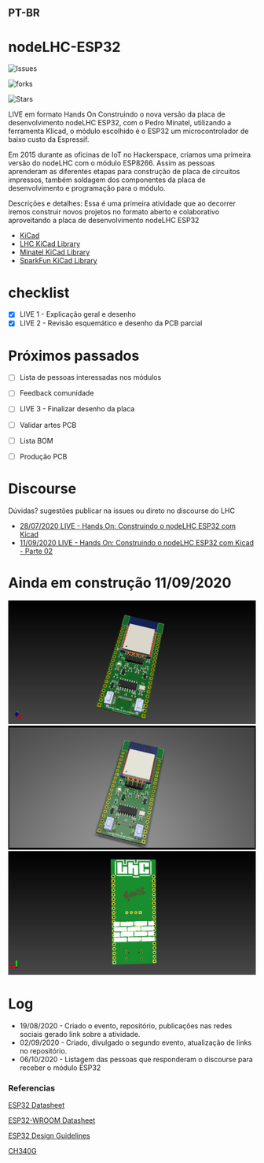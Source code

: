## PT-BR

# nodeLHC-ESP32 

![Issues](https://img.shields.io/github/issues/lhc/nodeLHC-ESP32?style=flat-square)

![forks](https://img.shields.io/github/forks/lhc/nodeLHC-ESP32)  

![Stars](https://img.shields.io/github/stars/lhc/nodeLHC-ESP32?style=plastic)

LIVE em formato Hands On Construindo o nova versão da placa de desenvolvimento nodeLHC ESP32, com o Pedro Minatel, utilizando a ferramenta KIicad, o módulo escolhido é o ESP32 um microcontrolador de baixo custo da Espressif.

Em 2015 durante as oficinas de IoT no Hackerspace, criamos uma primeira versão do nodeLHC com o módulo ESP8266. Assim as pessoas aprenderam as diferentes etapas para construção de placa de circuitos impressos, também soldagem dos componentes da placa de desenvolvimento e programação para o módulo.

Descrições e detalhes:
Essa é uma primeira atividade que ao decorrer iremos construir novos projetos no formato aberto e colaborativo aproveitando a placa de desenvolvimento nodeLHC ESP32

- [KiCad](https://kicad-pcb.org/)
- [LHC KiCad Library](https://github.com/lhc/lhc_kicad_library)
- [Minatel KiCad Library](https://github.com/pedrominatel/minatel-kicad-libraries)
- [SparkFun KiCad Library](https://github.com/sparkfun/SparkFun-KiCad-Libraries)


# checklist
- [x] LIVE 1 - Explicação geral e desenho
- [x] LIVE 2 - Revisão esquemático e desenho da PCB parcial

# Próximos passados
- [ ] Lista de pessoas interessadas nos módulos
- [ ] Feedback comunidade
- [ ] LIVE 3 - Finalizar desenho da placa 
- [ ] Validar artes PCB
- [ ] Lista BOM
- [ ] Produção PCB


# Discourse 
Dúvidas? sugestões publicar na issues ou direto no discourse do LHC 

- [28/07/2020 LIVE - Hands On: Construindo o nodeLHC ESP32 com Kicad](https://discourse.lhc.net.br/t/28-07-2020-live-hands-on-construindo-o-nodelhc-esp32-com-kicad/148/2)
- [11/09/2020 LIVE - Hands On: Construindo o nodeLHC ESP32 com Kicad - Parte 02](https://discourse.lhc.net.br/t/11-09-2020-live-hands-on-construindo-o-nodelhc-esp32-com-kicad-parte-02/160)


# Ainda em construção 11/09/2020
![Kicad](projeto/assets/lhc_tijolo32_board.jpg)
![Kicad](projeto/assets/lhc_tijolo32_board2.jpg)
![Kicad](projeto/assets/lhc_tijolo32_board_bot.jpg)

# Log
- 19/08/2020 - Criado o evento, repositório, publicações nas redes sociais gerado link sobre a atividade.
- 02/09/2020 - Criado, divulgado o segundo evento, atualização de links no repositório.
- 06/10/2020 - Listagem das pessoas que responderam o discourse para receber o módulo ESP32

### Referencias

[ESP32 Datasheet](https://www.espressif.com/sites/default/files/documentation/esp32_datasheet_en.pdf)

[ESP32-WROOM Datasheet](https://www.espressif.com/sites/default/files/documentation/esp32-wroom-32d_esp32-wroom-32u_datasheet_en.pdf)

[ESP32 Design Guidelines](https://www.espressif.com/sites/default/files/documentation/esp32_hardware_design_guidelines_en.pdf)

[CH340G](https://cdn.sparkfun.com/datasheets/Dev/Arduino/Other/CH340DS1.PDF)
